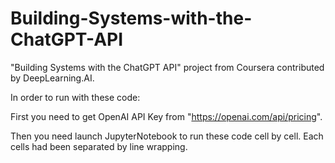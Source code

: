 # Building-Systems-with-the-ChatGPT-API
"Building Systems with the ChatGPT API" project from Coursera contributed by DeepLearning.AI.

In order to run with these code:

  First you need to get OpenAI API Key from "https://openai.com/api/pricing".
  
  Then you need launch JupyterNotebook to run these code cell by cell. Each cells had been separated by line wrapping.
